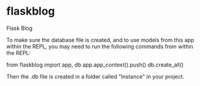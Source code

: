 # flaskblog

Flask Blog

To make sure the database file is created, and to use models from this app within the REPL, you may need to run
the following commands from within the REPL:

from flaskblog import app, db
app.app_context().push()
db.create_all()

Then the .db file is created in a folder called "Instance" in your project. 